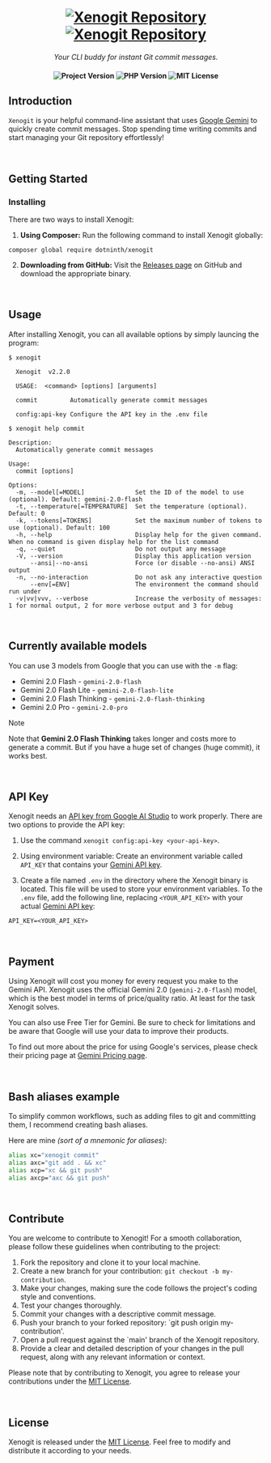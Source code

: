 <h1 align="center">
    <a href="https://github.com/dotninth/xenogit/#gh-light-mode-only">
        <img src="./.github/assets/xenogit-logo-light.svg" alt="Xenogit Repository">
    </a>
    <a href="https://github.com/dotninth/xenogit/#gh-dark-mode-only">
        <img src="./.github/assets/xenogit-logo-dark.svg" alt="Xenogit Repository">
    </a>
</h1>

<p align="center">
    <i align="center">Your CLI buddy for instant Git commit messages.</i>
</p>

<h4 align="center">
    <img src="https://img.shields.io/badge/release-v2.2.0-blue" alt="Project Version">
    <img src="https://img.shields.io/badge/php-%3E=8.2-royalblue" alt="PHP Version">
    <img src="https://img.shields.io/badge/license-MIT-green" alt="MIT License">
</h4>

## Introduction

`Xenogit` is your helpful command-line assistant that uses [Google Gemini](https://deepmind.google/technologies/gemini/) to quickly create commit messages.
Stop spending time writing commits and start managing your Git repository effortlessly!

<br />

## ️Getting Started

### Installing

There are two ways to install Xenogit:

1. **Using Composer:** Run the following command to install Xenogit globally:

```shell
composer global require dotninth/xenogit
```

2. **Downloading from GitHub:** Visit the [Releases page](https://github.com/dotninth/xenogit/releases) on GitHub and download the appropriate binary.

<br />

## Usage

After installing Xenogit, you can all available options by simply launcing the program:

```shell
$ xenogit

  Xenogit  v2.2.0

  USAGE:  <command> [options] [arguments]

  commit         Automatically generate commit messages

  config:api-key Configure the API key in the .env file
```

```shell
$ xenogit help commit

Description:
  Automatically generate commit messages

Usage:
  commit [options]

Options:
  -m, --model[=MODEL]              Set the ID of the model to use (optional). Default: gemini-2.0-flash
  -t, --temperature[=TEMPERATURE]  Set the temperature (optional). Default: 0
  -k, --tokens[=TOKENS]            Set the maximum number of tokens to use (optional). Default: 100
  -h, --help                       Display help for the given command. When no command is given display help for the list command
  -q, --quiet                      Do not output any message
  -V, --version                    Display this application version
      --ansi|--no-ansi             Force (or disable --no-ansi) ANSI output
  -n, --no-interaction             Do not ask any interactive question
      --env[=ENV]                  The environment the command should run under
  -v|vv|vvv, --verbose             Increase the verbosity of messages: 1 for normal output, 2 for more verbose output and 3 for debug
```

<br />

## Currently available models

You can use 3 models from Google that you can use with the `-m` flag:

- Gemini 2.0 Flash - `gemini-2.0-flash`
- Gemini 2.0 Flash Lite - `gemini-2.0-flash-lite`
- Gemini 2.0 Flash Thinking - `gemini-2.0-flash-thinking`
- Gemini 2.0 Pro - `gemini-2.0-pro`

> [!NOTE]
> Note that **Gemini 2.0 Flash Thinking** takes longer and costs more to generate a commit. But if you have a huge set of changes (huge commit), it works best.

<br />

## API Key

Xenogit needs an [API key from Google AI Studio](https://aistudio.google.com/apikey) to work properly. There are two options to provide the API key:

1. Use the command `xenogit config:api-key <your-api-key>`.

2. Using environment variable: Create an environment variable called `API_KEY` that contains your [Gemini API key](https://aistudio.google.com/apikey).

3. Create a file named `.env` in the directory where the Xenogit binary is located. This file will be used to store your environment variables. To the `.env` file, add the following line, replacing `<YOUR_API_KEY>` with your actual [Gemini API key](https://aistudio.google.com/apikey):

```shell
API_KEY=<YOUR_API_KEY>
```

<br />

## Payment

Using Xenogit will cost you money for every request you make to the Gemini API. Xenogit uses the official Gemini 2.0 (`gemini-2.0-flash`) model, which is the best model in terms of price/quality ratio. At least for the task Xenogit solves.

You can also use Free Tier for Gemini. Be sure to check for limitations and be aware that Google will use your data to improve their products.

To find out more about the price for using Google's services, please check their pricing page at [Gemini Pricing page](https://ai.google.dev/gemini-api/docs/pricing).

<br />

## Bash aliases example

To simplify common workflows, such as adding files to git and committing them, I recommend creating bash aliases.

Here are mine _(sort of a mnemonic for aliases)_:

```zsh
alias xc="xenogit commit"
alias axc="git add . && xc"
alias xcp="xc && git push"
alias axcp="axc && git push"
```

<br />

## Contribute

You are welcome to contribute to Xenogit! For a smooth collaboration, please follow these guidelines when contributing to the project:

1. Fork the repository and clone it to your local machine.
2. Create a new branch for your contribution: `git checkout -b my-contribution`.
3. Make your changes, making sure the code follows the project's coding style and conventions.
4. Test your changes thoroughly.
5. Commit your changes with a descriptive commit message.
6. Push your branch to your forked repository: `git push origin my-contribution'.
7. Open a pull request against the `main' branch of the Xenogit repository.
8. Provide a clear and detailed description of your changes in the pull request, along with any relevant information or context.

Please note that by contributing to Xenogit, you agree to release your contributions under the [MIT License](LICENSE.md).

<br />

## License

Xenogit is released under the [MIT License](LICENSE.md). Feel free to modify and distribute it according to your needs.
